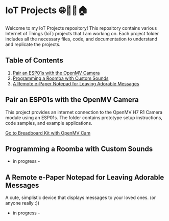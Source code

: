 # IoT Projects 🌐🔗📱🏠

Welcome to my IoT Projects repository! This repository contains various Internet of Things (IoT) projects that I am working on. Each project folder includes all the necessary files, code, and documentation to understand and replicate the projects.

## Table of Contents

1. [Pair an ESP01s with the OpenMV Camera](https://github.com/oliviacarino/IoT/tree/main/ESP01s-OpenMV)
2. [Programming a Roomba with Custom Sounds](https://github.com/oliviacarino/IoT/tree/main/Kiramman)
3. [A Remote e-Paper Notepad for Leaving Adorable Messages](https://github.com/oliviacarino/IoT/tree/main/Kiramman)

## Pair an ESP01s with the OpenMV Camera
This project provides an internet connection to the OpenMV H7 R1 Camera module using an ESP01s. The folder contains prototype setup instructions, code samples, and example applications.

[Go to Breadboard Kit with OpenMV Cam](./Breadboard-Kit-with-OpenMV-Cam)

## Programming a Roomba with Custom Sounds
- in progress -

## A Remote e-Paper Notepad for Leaving Adorable Messages
A cute, simplistic device that displays messages to your loved ones. (or anyone really :))
- in progress -